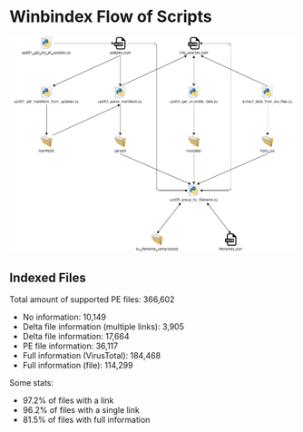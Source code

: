 # Winbindex Flow of Scripts

![winbindex-scripts-flow.png](winbindex-scripts-flow.png)

## Indexed Files

<!--FileStats-->
Total amount of supported PE files: 366,602

* No information: 10,149
* Delta file information (multiple links): 3,905
* Delta file information: 17,664
* PE file information: 36,117
* Full information (VirusTotal): 184,468
* Full information (file): 114,299

Some stats:

* 97.2% of files with a link
* 96.2% of files with a single link
* 81.5% of files with full information
<!--/FileStats-->
